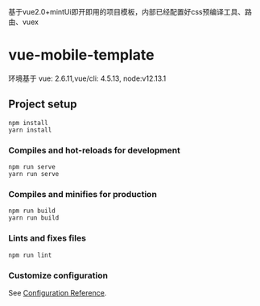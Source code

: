 基于vue2.0+mintUi即开即用的项目模板，内部已经配置好css预编译工具、路由、vuex
# vue-mobile-template

环境基于 vue: 2.6.11,vue/cli: 4.5.13, node:v12.13.1

## Project setup
```
npm install
yarn install
```

### Compiles and hot-reloads for development
```
npm run serve
yarn run serve
```

### Compiles and minifies for production
```
npm run build
yarn run build
```

### Lints and fixes files
```
npm run lint
```

### Customize configuration
See [Configuration Reference](https://cli.vuejs.org/config/).
